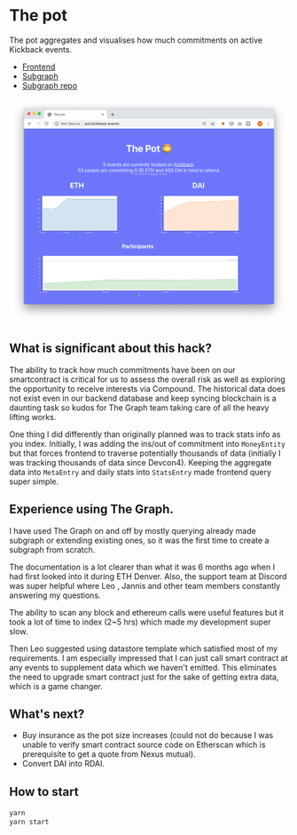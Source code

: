 # The pot

The pot aggregates and visualises how much commitments on active Kickback events.

- [Frontend](http://pot.kickback.events)
- [Subgraph](https://thegraph.com/explorer/subgraph/makoto/deployer)
- [Subgraph repo](https://github.com/makoto/deployer)

![screenshot](/screenshot.png?raw=true "Screenshot")


## What is significant about this hack?

The ability to track how much commitments have been on our smartcontract is critical for us to assess the overall risk as well as exploring the opportunity to receive interests via Compound.
The historical data does not exist even in our backend database and keep syncing blockchain is a daunting task so kudos for The Graph team taking care of all the heavy lifting works.

One thing I did differently than originally planned was to track stats info as you index.
Initially,   I was adding the ins/out of commitment into `MoneyEntity` but that forces frontend to traverse potentially thousands of data (initially I was tracking thousands of data since Devcon4). Keeping the aggregate data into `MetaEntry` and daily stats into `StatsEntry` made frontend query super simple.

## Experience using The Graph.

I have used The Graph on and off by mostly querying already made subgraph or extending existing ones, so it was the first time to create a subgraph from scratch.

The documentation is a lot clearer than what it was 6 months ago when I had first looked into it during ETH Denver. Also, the support team at Discord was super helpful where Leo , Jannis and other team members constantly answering my questions.

The ability to scan any block and ethereum calls were useful features but it took a lot of time to index (2~5 hrs) which made my development super slow.

Then Leo suggested using datastore template which satisfied most of my requirements. I am especially impressed that I can just call smart contract at any events to supplement data which we haven't emitted. This eliminates the need to upgrade smart contract just for the sake of getting extra data, which is a game changer.

## What's next?

- Buy insurance as the pot size increases (could not do because I was unable to verify smart contract source code on Etherscan which is prerequisite to get a quote from Nexus mutual).
- Convert DAI into RDAI.

## How to start

```
yarn
yarn start
```